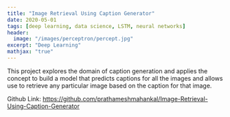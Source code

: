 ```yaml
---
title: "Image Retrieval Using Caption Generator"
date: 2020-05-01
tags: [deep learning, data science, LSTM, neural networks]
header:
  image: "/images/perceptron/percept.jpg"
excerpt: "Deep Learning"
mathjax: "true"
---
```


This project explores the domain of caption generation and applies the concept to build a model that predicts captions for all the images and allows use to retrieve any particular image based on the caption for that image.

Github Link: https://github.com/prathameshmahankal/Image-Retrieval-Using-Caption-Generator
